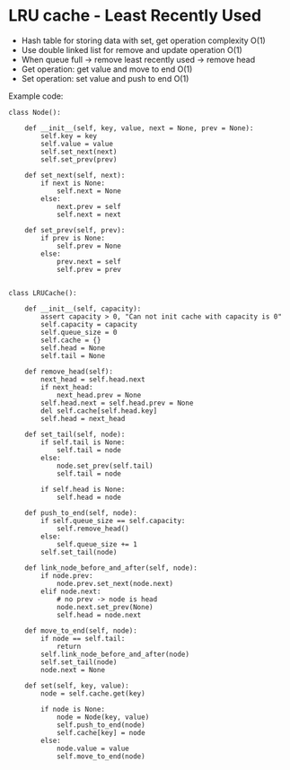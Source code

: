 # LRU cache - Least Recently Used

- Hash table for storing data with set, get operation complexity O(1)
- Use double linked list for remove and update operation O(1)
- When queue full -> remove least recently used -> remove head
- Get operation: get value and move to end O(1)
- Set operation: set value and push to end O(1)

Example code:
```
class Node():

	def __init__(self, key, value, next = None, prev = None):
		self.key = key
		self.value = value
		self.set_next(next)
		self.set_prev(prev)
	
	def set_next(self, next):
		if next is None:
			self.next = None
		else:
			next.prev = self
			self.next = next

	def set_prev(self, prev):
		if prev is None:
			self.prev = None
		else:
			prev.next = self
			self.prev = prev


class LRUCache():

	def __init__(self, capacity):
		assert capacity > 0, "Can not init cache with capacity is 0"
		self.capacity = capacity
		self.queue_size = 0
		self.cache = {}
		self.head = None
		self.tail = None

	def remove_head(self):
		next_head = self.head.next
		if next_head:
			next_head.prev = None
		self.head.next = self.head.prev = None
		del self.cache[self.head.key]
		self.head = next_head

	def set_tail(self, node):
		if self.tail is None:
			self.tail = node
		else:
			node.set_prev(self.tail)
			self.tail = node
		
		if self.head is None:
			self.head = node

	def push_to_end(self, node):
		if self.queue_size == self.capacity:
			self.remove_head()
		else:
			self.queue_size += 1
		self.set_tail(node)
	
	def link_node_before_and_after(self, node):
		if node.prev:
			node.prev.set_next(node.next)
		elif node.next:
			# no prev -> node is head
			node.next.set_prev(None)
			self.head = node.next

	def move_to_end(self, node):
		if node == self.tail:
			return
		self.link_node_before_and_after(node)
		self.set_tail(node)
		node.next = None

	def set(self, key, value):
		node = self.cache.get(key)

		if node is None:
			node = Node(key, value)
			self.push_to_end(node)
			self.cache[key] = node
		else:
			node.value = value
			self.move_to_end(node)
```
